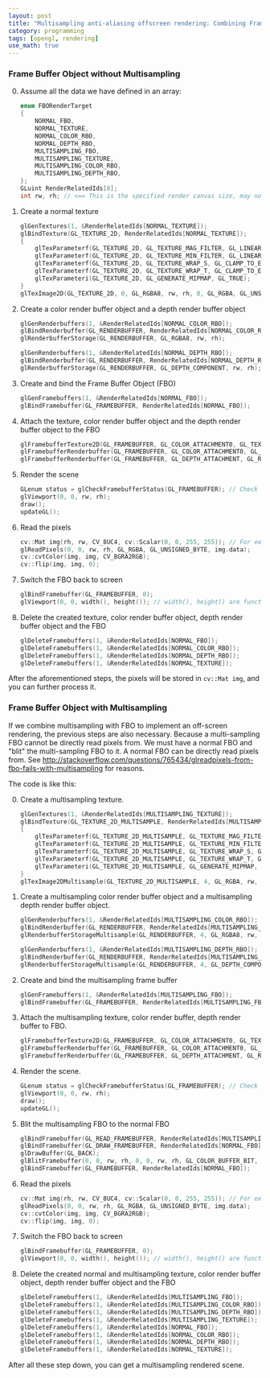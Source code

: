```yaml
---
layout: post
title: "Multisampling anti-aliasing offscreen rendering: Combining Frame Buffer Object _FBO_ with Multisampling"
category: programming
tags: [opengl, rendering]
use_math: true
---
```


### Frame Buffer Object without Multisampling
0. Assume all the data we have defined in an array: 
	```cpp
	enum FBORenderTarget
	{
		NORMAL_FBO,
		NORMAL_TEXTURE,
		NORMAL_COLOR_RBO,
		NORMAL_DEPTH_RBO,
		MULTISAMPLING_FBO,
		MULTISAMPLING_TEXTURE,
		MULTISAMPLING_COLOR_RBO,
		MULTISAMPLING_DEPTH_RBO,
	};
	GLuint RenderRelatedIds[8];
	int rw, rh; // <== This is the specified render canvas size, may not be the same as window size.
	```

1. Create a normal texture
	```cpp
	glGenTextures(1, &RenderRelatedIds[NORMAL_TEXTURE]);
	glBindTexture(GL_TEXTURE_2D, RenderRelatedIds[NORMAL_TEXTURE]);
	{
		glTexParameterf(GL_TEXTURE_2D, GL_TEXTURE_MAG_FILTER, GL_LINEAR);
		glTexParameterf(GL_TEXTURE_2D, GL_TEXTURE_MIN_FILTER, GL_LINEAR_MIPMAP_LINEAR);
		glTexParameterf(GL_TEXTURE_2D, GL_TEXTURE_WRAP_S, GL_CLAMP_TO_EDGE);
		glTexParameterf(GL_TEXTURE_2D, GL_TEXTURE_WRAP_T, GL_CLAMP_TO_EDGE);
		glTexParameteri(GL_TEXTURE_2D, GL_GENERATE_MIPMAP, GL_TRUE);
	}
	glTexImage2D(GL_TEXTURE_2D, 0, GL_RGBA8, rw, rh, 0, GL_RGBA, GL_UNSIGNED_BYTE, 0);
	```

2. Create a color render buffer object and a depth render buffer object
	```cpp
	glGenRenderbuffers(1, &RenderRelatedIds[NORMAL_COLOR_RBO]);
	glBindRenderbuffer(GL_RENDERBUFFER, RenderRelatedIds[NORMAL_COLOR_RBO]);
	glRenderbufferStorage(GL_RENDERBUFFER, GL_RGBA8, rw, rh);

	glGenRenderbuffers(1, &RenderRelatedIds[NORMAL_DEPTH_RBO]);
	glBindRenderbuffer(GL_RENDERBUFFER, RenderRelatedIds[NORMAL_DEPTH_RBO]);
	glRenderbufferStorage(GL_RENDERBUFFER, GL_DEPTH_COMPONENT, rw, rh);
	```

3. Create and bind the Frame Buffer Object (FBO)
	```cpp
	glGenFramebuffers(1, &RenderRelatedIds[NORMAL_FBO]);
	glBindFramebuffer(GL_FRAMEBUFFER, RenderRelatedIds[NORMAL_FBO]);
	```

4. Attach the texture, color render buffer object and the depth render buffer object to the FBO
	```cpp
	glFramebufferTexture2D(GL_FRAMEBUFFER, GL_COLOR_ATTACHMENT0, GL_TEXTURE_2D, RenderRelatedIds[NORMAL_TEXTURE], 0);
	glFramebufferRenderbuffer(GL_FRAMEBUFFER, GL_COLOR_ATTACHMENT0, GL_RENDERBUFFER, RenderRelatedIds[NORMAL_COLOR_RBO]);
	glFramebufferRenderbuffer(GL_FRAMEBUFFER, GL_DEPTH_ATTACHMENT, GL_RENDERBUFFER, RenderRelatedIds[NORMAL_DEPTH_RBO]);

	```

5. Render the scene
	```cpp
	GLenum status = glCheckFramebufferStatus(GL_FRAMEBUFFER); // Check the FBO is ready. 
	glViewport(0, 0, rw, rh);
	draw();
	updateGL();
	```

6. Read the pixels
	```cpp
	cv::Mat img(rh, rw, CV_8UC4, cv::Scalar(0, 0, 255, 255)); // For example we use a OpenCV Mat to store the pixels.
	glReadPixels(0, 0, rw, rh, GL_RGBA, GL_UNSIGNED_BYTE, img.data);
	cv::cvtColor(img, img, CV_BGRA2RGB);
	cv::flip(img, img, 0);
	```

7. Switch the FBO back to screen
	```cpp
	glBindFramebuffer(GL_FRAMEBUFFER, 0);
	glViewport(0, 0, width(), height()); // width(), height() are functions returning the actual window size.
	```

8. Delete the created texture, color render buffer object, depth render buffer object and the FBO
	```cpp
	glDeleteFramebuffers(1, &RenderRelatedIds[NORMAL_FBO]);
	glDeleteFramebuffers(1, &RenderRelatedIds[NORMAL_COLOR_RBO]);
	glDeleteFramebuffers(1, &RenderRelatedIds[NORMAL_DEPTH_RBO]);
	glDeleteFramebuffers(1, &RenderRelatedIds[NORMAL_TEXTURE]);
	```

After the aforementioned steps, the pixels will be stored in `cv::Mat img`, and you can further process it.

### Frame Buffer Object with Multisampling
If we combine multisampling with FBO to implement an off-screen rendering, the previous steps are also necessary. Because a multi-sampling FBO cannot be directly read pixels from. We must have a normal FBO and "blit" the multi-sampling FBO to it. A normal FBO can be directly read pixels from. See http://stackoverflow.com/questions/765434/glreadpixels-from-fbo-fails-with-multisampling for reasons.

The code is like this:

0. Create a multisampling texture.
	```cpp
	glGenTextures(1, &RenderRelatedIds[MULTISAMPLING_TEXTURE]);
	glBindTexture(GL_TEXTURE_2D_MULTISAMPLE, RenderRelatedIds[MULTISAMPLING_TEXTURE]);
	{
		glTexParameterf(GL_TEXTURE_2D_MULTISAMPLE, GL_TEXTURE_MAG_FILTER, GL_LINEAR);
		glTexParameterf(GL_TEXTURE_2D_MULTISAMPLE, GL_TEXTURE_MIN_FILTER, GL_LINEAR_MIPMAP_LINEAR);
		glTexParameterf(GL_TEXTURE_2D_MULTISAMPLE, GL_TEXTURE_WRAP_S, GL_CLAMP_TO_EDGE);
		glTexParameterf(GL_TEXTURE_2D_MULTISAMPLE, GL_TEXTURE_WRAP_T, GL_CLAMP_TO_EDGE);
		glTexParameteri(GL_TEXTURE_2D_MULTISAMPLE, GL_GENERATE_MIPMAP, GL_TRUE);
	}
	glTexImage2DMultisample(GL_TEXTURE_2D_MULTISAMPLE, 4, GL_RGBA, rw, rh, GL_TRUE);
	```

1. Create a multisampling color render buffer object and a multisampling depth render buffer object.
	```cpp
	glGenRenderbuffers(1, &RenderRelatedIds[MULTISAMPLING_COLOR_RBO]);
	glBindRenderbuffer(GL_RENDERBUFFER, RenderRelatedIds[MULTISAMPLING_COLOR_RBO]);
	glRenderbufferStorageMultisample(GL_RENDERBUFFER, 4, GL_RGBA8, rw, rh);

	glGenRenderbuffers(1, &RenderRelatedIds[MULTISAMPLING_DEPTH_RBO]);
	glBindRenderbuffer(GL_RENDERBUFFER, RenderRelatedIds[MULTISAMPLING_DEPTH_RBO]);
	glRenderbufferStorageMultisample(GL_RENDERBUFFER, 4, GL_DEPTH_COMPONENT, rw, rh);
	```

2. Create and bind the multisampling frame buffer
	```cpp
	glGenFramebuffers(1, &RenderRelatedIds[MULTISAMPLING_FBO]);
	glBindFramebuffer(GL_FRAMEBUFFER, RenderRelatedIds[MULTISAMPLING_FBO]);
	```

3. Attach the multisampling texture, color render buffer, depth render buffer to FBO.
	```cpp
	glFramebufferTexture2D(GL_FRAMEBUFFER, GL_COLOR_ATTACHMENT0, GL_TEXTURE_2D_MULTISAMPLE, RenderRelatedIds[MULTISAMPLING_TEXTURE], 0);
	glFramebufferRenderbuffer(GL_FRAMEBUFFER, GL_COLOR_ATTACHMENT0, GL_RENDERBUFFER, RenderRelatedIds[MULTISAMPLING_COLOR_RBO]);
	glFramebufferRenderbuffer(GL_FRAMEBUFFER, GL_DEPTH_ATTACHMENT, GL_RENDERBUFFER, RenderRelatedIds[MULTISAMPLING_DEPTH_RBO]);
	```

4. Render the scene.
	```cpp
	GLenum status = glCheckFramebufferStatus(GL_FRAMEBUFFER); // Check the FBO is ready. 
	glViewport(0, 0, rw, rh);
	draw();
	updateGL();
	```

5. Blit the multisampling FBO to the normal FBO
	```cpp
	glBindFramebuffer(GL_READ_FRAMEBUFFER, RenderRelatedIds[MULTISAMPLING_FBO]);
	glBindFramebuffer(GL_DRAW_FRAMEBUFFER, RenderRelatedIds[NORMAL_FBO]);
	glDrawBuffer(GL_BACK);
	glBlitFramebuffer(0, 0, rw, rh, 0, 0, rw, rh, GL_COLOR_BUFFER_BIT, GL_NEAREST);
	glBindFramebuffer(GL_FRAMEBUFFER, RenderRelatedIds[NORMAL_FBO]);
	```

6. Read the pixels
	```cpp
	cv::Mat img(rh, rw, CV_8UC4, cv::Scalar(0, 0, 255, 255)); // For example we use a OpenCV Mat to store the pixels.
	glReadPixels(0, 0, rw, rh, GL_RGBA, GL_UNSIGNED_BYTE, img.data);
	cv::cvtColor(img, img, CV_BGRA2RGB);
	cv::flip(img, img, 0);
	```

7. Switch the FBO back to screen
	```cpp
	glBindFramebuffer(GL_FRAMEBUFFER, 0);
	glViewport(0, 0, width(), height()); // width(), height() are functions returning the actual window size.
	```

8. Delete the created normal and multisampling texture, color render buffer object, depth render buffer object and the FBO
	```cpp
	glDeleteFramebuffers(1, &RenderRelatedIds[MULTISAMPLING_FBO]);
	glDeleteFramebuffers(1, &RenderRelatedIds[MULTISAMPLING_COLOR_RBO]);
	glDeleteFramebuffers(1, &RenderRelatedIds[MULTISAMPLING_DEPTH_RBO]);
	glDeleteFramebuffers(1, &RenderRelatedIds[MULTISAMPLING_TEXTURE]);
	glDeleteFramebuffers(1, &RenderRelatedIds[NORMAL_FBO]);
	glDeleteFramebuffers(1, &RenderRelatedIds[NORMAL_COLOR_RBO]);
	glDeleteFramebuffers(1, &RenderRelatedIds[NORMAL_DEPTH_RBO]);
	glDeleteFramebuffers(1, &RenderRelatedIds[NORMAL_TEXTURE]);
	```

After all these step down, you can get a multisampling rendered scene.
